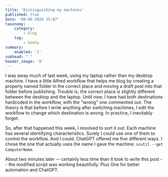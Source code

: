 ```yaml
---
title: 'Distinguishing my machines'
published: true
date: '08-06-2024 15:07'
taxonomy:
    category:
        - blog
    tag:
        - Geeky
summary:
    enabled: '1'
subhead: " "
header_image: '0'
---
```


I was away much of last week, using my laptop rather than my desktop machine. I have a little Alfred workflow that helps me blog by creating a properly named folder in the correct place and moving a draft post into that folder before publishing. Trouble is, the correct place is slightly different between the desktop and the laptop. Until now, I have had both destinations hardcoded in the workflow, with the "wrong" one commented out. The theory is that before I write anything after switching machines, I edit the workflow to change which destination is wrong. In practice, I inevitably forget. 

So, after that happened this week, I resolved to sort it out. Each machine has several identifying characteristics. Surely I could use one of them to control the workflow. And I could. ChatGPT offered me five different ways. I chose the one that actually uses the name I gave the machine: `scutil --get ComputerName`.

About two minutes later -- certainly less time than it took to write this post -- the modified script was working beautifully. Plus One for better automation and ChatGPT.
